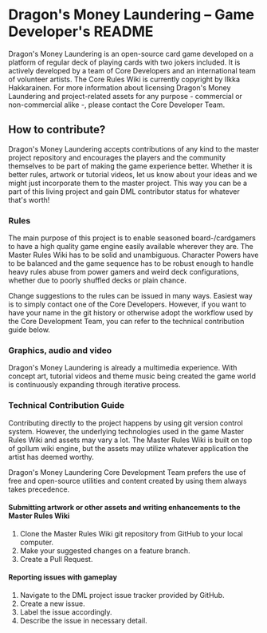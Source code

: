 # Dragon's Money Laundering – Game Developer's README

Dragon's Money Laundering is an open-source card game developed on a platform of regular deck of playing cards with two jokers included. It is actively developed by a team of Core Developers and an international team of volunteer artists. The Core Rules Wiki is currently copyright by Ilkka Hakkarainen. For more information about licensing Dragon's Money Laundering and project-related assets for any purpose - commercial or non-commercial alike -, please contact the Core Developer Team.

## How to contribute?

Dragon's Money Laundering accepts contributions of any kind to the master project repository and encourages the players and the community themselves to be part of making the game experience better. Whether it is better rules, artwork or tutorial videos, let us know about your ideas and we might just incorporate them to the master project. This way you can be a part of this living project and gain DML contributor status for whatever that's worth!

### Rules

The main purpose of this project is to enable seasoned board-/cardgamers to have a high quality game engine easily available wherever they are. The Master Rules Wiki has to be solid and unambiguous. Character Powers have to be balanced and the game sequence has to be robust enough to handle heavy rules abuse from power gamers and weird deck configurations, whether due to poorly shuffled decks or plain chance.

Change suggestions to the rules can be issued in many ways. Easiest way is to simply contact one of the Core Developers. However, if you want to have your name in the git history or otherwise adopt the workflow used by the Core Development Team, you can refer to the technical contribution guide below.

### Graphics, audio and video

Dragon's Money Laundering is already a multimedia experience. With concept art, tutorial videos and theme music being created the game world is continuously expanding through iterative process.

### Technical Contribution Guide

Contributing directly to the project happens by using git version control system. However, the underlying technologies used in the game Master Rules Wiki and assets may vary a lot. The Master Rules Wiki is built on top of gollum wiki engine, but the assets may utilize whatever application the artist has deemed worthy.

Dragon's Money Laundering Core Development Team prefers the use of free and open-source utilities and content created by using them always takes precedence.

#### Submitting artwork or other assets and writing enhancements to the Master Rules Wiki

1. Clone the Master Rules Wiki git repository from GitHub to your local computer.
2. Make your suggested changes on a feature branch.
3. Create a Pull Request.

#### Reporting issues with gameplay

1. Navigate to the DML project issue tracker provided by GitHub.
2. Create a new issue.
3. Label the issue accordingly.
4. Describe the issue in necessary detail.
